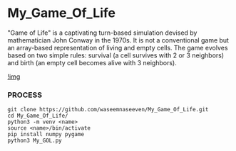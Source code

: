# My_Game_Of_Life
"Game of Life" is a captivating turn-based simulation devised by mathematician John Conway in the 1970s. It is not a conventional game but an array-based representation of living and empty cells. The game evolves based on two simple rules: survival (a cell survives with 2 or 3 neighbors) and birth (an empty cell becomes alive with 3 neighbors).

[!img](GameOfLifeDiagram.png)

### PROCESS

```
git clone https://github.com/waseemnaseeven/My_Game_Of_Life.git
cd My_Game_Of_Life/
python3 -m venv <name>
source <name>/bin/activate
pip install numpy pygame
python3 My_GOL.py
```
